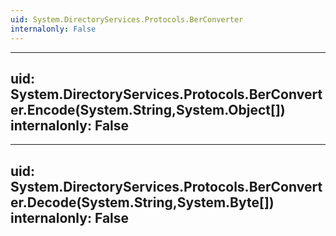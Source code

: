 ```yaml
---
uid: System.DirectoryServices.Protocols.BerConverter
internalonly: False
---
```


---
uid: System.DirectoryServices.Protocols.BerConverter.Encode(System.String,System.Object[])
internalonly: False
---

---
uid: System.DirectoryServices.Protocols.BerConverter.Decode(System.String,System.Byte[])
internalonly: False
---
